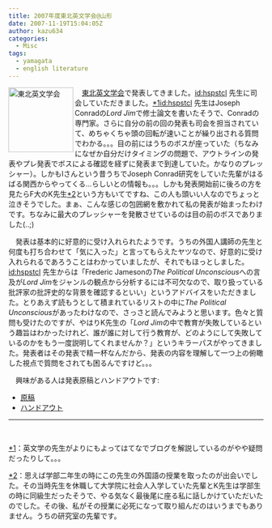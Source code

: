 ```yaml
---
title: 2007年度東北英文学会@山形
date: 2007-11-19T15:04:05Z
author: kazu634
categories:
  - Misc
tags:
  - yamagata
  - english literature
---
```

<div class="section">
<p>
<a href="http://charles.sal.tohoku.ac.jp/tohoku-eibun" onclick="__gaTracker('send', 'event', 'outbound-article', 'http://charles.sal.tohoku.ac.jp/tohoku-eibun', '');"><img width="128" align="left" alt="東北英文学会" src="http://img.simpleapi.net/small/http://charles.sal.tohoku.ac.jp/tohoku-eibun" style="border-style: none;" height="128" /></a>
</p>

<p>
    　<a href="http://charles.sal.tohoku.ac.jp/tohoku-eibun" onclick="__gaTracker('send', 'event', 'outbound-article', 'http://charles.sal.tohoku.ac.jp/tohoku-eibun', '東北英文学会');">東北英文学会</a>で発表してきました。<a href="http://d.hatena.ne.jp/hspstcl/" onclick="__gaTracker('send', 'event', 'outbound-article', 'http://d.hatena.ne.jp/hspstcl/', 'id:hspstcl');">id:hspstcl</a> 先生に司会していただきました。<span class="footnote"><a href="/sirocco634/#f1" name="fn1" title="英文学の先生がよりにもよってはてなでブログを解説しているのがやや疑問だったりして。。。">*1</a></span><a href="http://d.hatena.ne.jp/hspstcl/" onclick="__gaTracker('send', 'event', 'outbound-article', 'http://d.hatena.ne.jp/hspstcl/', 'id:hspstcl');">id:hspstcl</a> 先生はJoseph Conradの<i>Lord Jim</i>で修士論文を書いたそうで、Conradの専門家。さらに自分の前の回の発表も司会を担当されていて、めちゃくちゃ頭の回転が速いことが繰り出される質問でわかる。。。目の前にはうちのボスが座っていた（ちなみになぜか自分だけタイミングの問題で、アウトラインの発表やプレ発表でボスによる確認を経ずに発表まで到達していた。かなりのプレッシャー）。しかもIさんという昔うちでJoseph Conrad研究をしていた先輩がはるばる関西からやってくる…らしいとの情報も。。。しかも発表開始前に後ろの方を見たらF大のK先生<span class="footnote"><a href="/sirocco634/#f2" name="fn2" title="思えば学部二年生の時にこの先生の外国語の授業を取ったのが出会いでした。その当時先生を休職して大学院に社会人入学していた先輩とK先生は学部生の時に同級生だったそうで、やる気なく最後尾に座る私に話しかけていただいたのでした。その後、私がその授業に必死になって取り組んだのはいうまでもありません。うちの研究室の先輩です。">*2</a></span>という方もいてですね、この人も頭いい人なのでちょっと泣きそうでした。まぁ、こんな感じの包囲網を敷かれて私の発表が始まったわけです。ちなみに最大のプレッシャーを発散させているのは目の前のボスでありました(..;)
</p>

<p>
    　発表は基本的に好意的に受け入れられたようです。うちの外国人講師の先生と何度も打ち合わせて「気に入った」と言ってもらえたヤツなので、好意的に受け入れられるであろうことはわかっていましたが、それでもほっとしました。<a href="http://d.hatena.ne.jp/hspstcl/" onclick="__gaTracker('send', 'event', 'outbound-article', 'http://d.hatena.ne.jp/hspstcl/', 'id:hspstcl');">id:hspstcl</a> 先生からは「Frederic Jamesonの<i>The Political Unconscious</i>への言及が<i>Lord Jim</i>をジャンルの観点から分析するには不可欠なので、取り扱っている批評家の批評史的な背景を確認するといい」というアドバイスをいただきました。とりあえず読もうとして積まれているリストの中に<i>The Political Unconscious</i>があったわけなので、さっさと読んでみようと思います。色々と質問も受けたのですが、やはりK先生の「<i>Lord Jim</i>の中で教育が失敗しているという趣旨はわかったけれど、誰が誰に対して行う教育が、どのようにして失敗しているのかをもう一度説明してくれませんか？」というキラーパスがやってきました。発表者はその発表で精一杯なんだから、発表の内容を理解して一つ上の俯瞰した視点で質問をされても困るんですけど。。。
</p>

<p>
    　興味がある人は発表原稿とハンドアウトです:
</p>

<ul>
<li>
<a href="http://www.k3.dion.ne.jp/%7Esimoom/script.pdf" onclick="__gaTracker('send', 'pageview', 'http://www.k3.dion.ne.jp/%7Esimoom/script.pdf');" target="blank">原稿</a>
</li>
<li>
<a href="http://www.k3.dion.ne.jp/%7Esimoom/handout.pdf" onclick="__gaTracker('send', 'pageview', 'http://www.k3.dion.ne.jp/%7Esimoom/handout.pdf');" target="blank">ハンドアウト</a>
</li>
</ul>

<hr />

<center>
<br />
</center>
</div>

<div class="footnote">
<p class="footnote">
<a href="/sirocco634/#fn1" name="f1">*1</a>：英文学の先生がよりにもよってはてなでブログを解説しているのがやや疑問だったりして。。。
</p>

<p class="footnote">
<a href="/sirocco634/#fn2" name="f2">*2</a>：思えば学部二年生の時にこの先生の外国語の授業を取ったのが出会いでした。その当時先生を休職して大学院に社会人入学していた先輩とK先生は学部生の時に同級生だったそうで、やる気なく最後尾に座る私に話しかけていただいたのでした。その後、私がその授業に必死になって取り組んだのはいうまでもありません。うちの研究室の先輩です。
</p>
</div>
